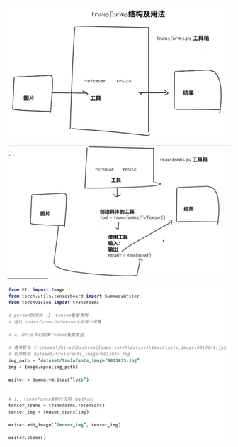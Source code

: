 ![](assets/2022-04-05-17-01-07-image.png)

![](assets/2022-04-05-17-07-04-image.png)

![](assets/2022-04-05-17-11-23-image.png)
